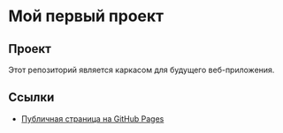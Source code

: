 # Мой первый проект

## Проект
Этот репозиторий является каркасом для будущего веб-приложения.
## Ссылки
- [Публичная страница на GitHub Pages](https://ВАШ_ЛОГИН.github.io/ИМЯ_РЕПОЗИТОРИЯ/)